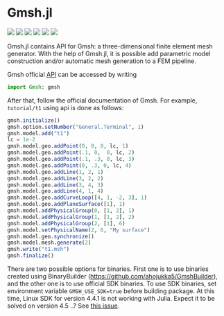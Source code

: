# Gmsh.jl

[![][gitter-img]][gitter-url]
[![][travis-img]][travis-url]
[![][pkg-1.0-img]][pkg-1.0-url]
[![][pkg-1.1-img]][pkg-1.1-url]
[![][coveralls-img]][coveralls-url]
[![][issues-img]][issues-url]

Gmsh.jl contains API for Gmsh: a three-dimensional finite element mesh generator.
With the help of Gmsh.jl, it is possible add parametric model construction and/or
automatic mesh generation to a FEM pipeline.

Gmsh official [API](https://gitlab.onelab.info/gmsh/gmsh/blob/master/api/gmsh.jl)
can be accessed by writing

```julia
import Gmsh: gmsh
```

After that, follow the official documentation of Gmsh. For example, `tutorial/t1`
using api is done as follows:

```julia
gmsh.initialize()
gmsh.option.setNumber("General.Terminal", 1)
gmsh.model.add("t1")
lc = 1e-2
gmsh.model.geo.addPoint(0, 0, 0, lc, 1)
gmsh.model.geo.addPoint(.1, 0,  0, lc, 2)
gmsh.model.geo.addPoint(.1, .3, 0, lc, 3)
gmsh.model.geo.addPoint(0, .3, 0, lc, 4)
gmsh.model.geo.addLine(1, 2, 1)
gmsh.model.geo.addLine(3, 2, 2)
gmsh.model.geo.addLine(3, 4, 3)
gmsh.model.geo.addLine(4, 1, 4)
gmsh.model.geo.addCurveLoop([4, 1, -2, 3], 1)
gmsh.model.geo.addPlaneSurface([1], 1)
gmsh.model.addPhysicalGroup(0, [1, 2], 1)
gmsh.model.addPhysicalGroup(1, [1, 2], 2)
gmsh.model.addPhysicalGroup(2, [1], 6)
gmsh.model.setPhysicalName(2, 6, "My surface")
gmsh.model.geo.synchronize()
gmsh.model.mesh.generate(2)
gmsh.write("t1.msh")
gmsh.finalize()
```

There are two possible options for binaries. First one is to use binaries created
using BinaryBuilder (https://github.com/ahojukka5/GmshBuilder), and the other
one is to use official SDK binaries. To use SDK binaries, set environment
variable `GMSH_USE_SDK=true` before building package. At this time, Linux SDK
for version 4.4.1 is not working with Julia. Expect it to be solved on version
4.5 ..? See [this issue](https://gitlab.onelab.info/gmsh/gmsh/issues/611).

[gitter-img]: https://badges.gitter.im/Join%20Chat.svg
[gitter-url]: https://gitter.im/JuliaFEM/JuliaFEM.jl

[travis-img]: https://travis-ci.org/JuliaFEM/Gmsh.jl.svg?branch=master
[travis-url]: https://travis-ci.org/JuliaFEM/Gmsh.jl

[coveralls-img]: https://coveralls.io/repos/github/JuliaFEM/Gmsh.jl/badge.svg?branch=master
[coveralls-url]: https://coveralls.io/github/JuliaFEM/Gmsh.jl?branch=master

[issues-img]: https://img.shields.io/github/issues/JuliaFEM/Gmsh.jl.svg
[issues-url]: https://github.com/JuliaFEM/Gmsh.jl/issues

[pkg-1.0-img]: http://pkg.julialang.org/badges/Gmsh_1.0.svg
[pkg-1.0-url]: http://pkg.julialang.org/?pkg=Gmsh&ver=1.0

[pkg-1.1-img]: http://pkg.julialang.org/badges/Gmsh_1.1.svg
[pkg-1.1-url]: http://pkg.julialang.org/?pkg=Gmsh&ver=1.1
